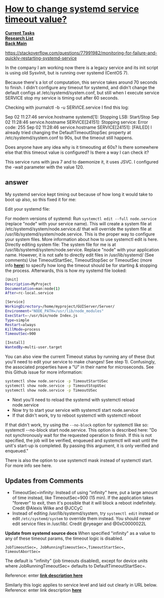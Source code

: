# **[How to change systemd service timeout value?](https://unix.stackexchange.com/questions/227017/how-to-change-systemd-service-timeout-value)**

**[Current Tasks](../../../a_status/current_tasks.md)**\
**[Research List](../../research_list.md)**\
**[Back Main](../../../README.md)**

<https://stackoverflow.com/questions/77991982/monitoring-for-failure-and-quickly-restarting-systemd-service>

In the company I am working now there is a legacy service and its init script is using old SysvInit, but is running over systemd (CentOS 7).

Because there's a lot of computation, this service takes around 70 seconds to finish. I didn't configure any timeout for systemd, and didn't change the default configs at /etc/systemd/system.conf, but still when I execute service SERVICE stop my service is timing out after 60 seconds.

Checking with journalctl -b -u SERVICE.service I find this log:

Sep 02 11:27:46 service.hostname systemd[1]: Stopping LSB: Start/Stop
Sep 02 11:28:46 service.hostname SERVICE[24151]: Stopping service: Error code: 255
Sep 02 11:28:46 service.hostname SERVICE[24151]: [FAILED]
I already tried changing the DefaultTimeoutStopSec property at /etc/systemd/system.conf to 90s, but the timeout still happens.

Does anyone have any idea why is it timeouting at 60s? Is there somewhere else that this timeout value is configured? Is there a way I can check it?

This service runs with java 7 and to daemonize it, it uses JSVC. I configured the -wait parameter with the value 120.

## answer

My systemd service kept timing out because of how long it would take to boot up also, so this fixed it for me:

Edit your systemd file:

For modern versions of systemd: Run `systemctl edit --full node.service` (replace "node" with your service name).
This will create a system file at /etc/systemd/system/node.service.d/ that will override the system file at /usr/lib/systemd/system/node.service. This is the proper way to configure your system files. More information about how to use systemctl edit is here.
Directly editing system file: The system file for me is at /usr/lib/systemd/system/node.service. Replace "node" with your application name. However, it is not safe to directly edit files in /usr/lib/systemd/ (See comments)
Use TimeoutStartSec, TimeoutStopSec or TimeoutSec (more info **[here](https://www.freedesktop.org/software/systemd/man/systemd.service.html)**) to specify how long the timeout should be for starting & stopping the process. Afterwards, this is how my systemd file looked:

```bash
[Unit]
Description=MyProject
Documentation=man:node(1)
After=rc-local.service

[Service]
WorkingDirectory=/home/myproject/GUIServer/Server/
Environment="NODE_PATH=/usr/lib/node_modules"
ExecStart=-/usr/bin/node Index.js
Type=simple
Restart=always
KillMode=process
TimeoutSec=900

[Install]
WantedBy=multi-user.target
```

You can also view the current Timeout status by running any of these (but you'll need to edit your service to make changes! See step 1). Confusingly, the associated properties have a "U" in their name for microseconds. See this Github issue for more information:

```bash
systemctl show node.service -p TimeoutStartUSec
systemctl show node.service -p TimeoutStopUSec
systemctl show node.service -p TimeoutUSec
```

- Next you'll need to reload the systemd with systemctl reload node.service
- Now try to start your service with systemctl start node.service
- If that didn't work, try to reboot systemctl with systemctl reboot

If that didn't work, try using the `--no-block` option for systemctl like so: systemctl --no-block start node.service. This option is described here: "Do not synchronously wait for the requested operation to finish. If this is not specified, the job will be verified, enqueued and systemctl will wait until the unit's start-up is completed. By passing this argument, it is only verified and enqueued."

There is also the option to use systemctl mask instead of systemctl start. For more info see here.

## Updates from Comments

- TimeoutSec=infinity: Instead of using "infinity" here, put a large amount of time instead, like TimeoutSec=900 (15 min). If the application takes "forever" to exit, then it's possible that it will block a reboot indefinitely. Credit @Alexis Wilke and @JCCyC
- Instead of editing /usr/lib/systemd/system, try `systemctl edit` instead or edit `/etc/systemd/system` to override them instead. You should never edit service files in /usr/lib/. Credit @ryeager and @0xC0000022L

**Update from systemd source docs** When specified "infinity" as a value to any of these timeout params, the timeout logic is disabled.

`JobTimeoutSec=, JobRunningTimeoutSec=,TimeoutStartSec=,  TimeoutAbortSec=`

The default is "infinity" (job timeouts disabled), except for device units where JobRunningTimeoutSec= defaults to DefaultTimeoutStartSec=.

Reference: enter **[link description here](https://www.freedesktop.org/software/systemd/man/systemd.unit.html#)**

Similarly this logic applies to service level and laid out clearly in URL below. Reference: enter link description **[here](https://www.freedesktop.org/software/systemd/man/systemd.service.html#)**
